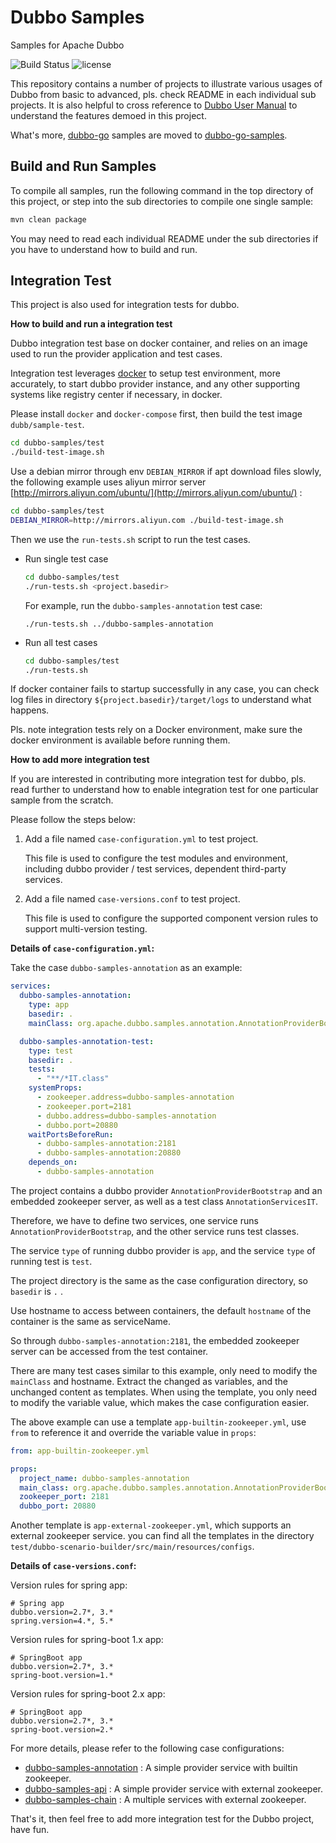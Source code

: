 # Dubbo Samples

Samples for Apache Dubbo

![Build Status](https://github.com/apache/dubbo-samples/workflows/Dubbo%202/badge.svg)
![license](https://img.shields.io/github/license/apache/dubbo-samples.svg)

This repository contains a number of projects to illustrate various usages of Dubbo from basic to advanced, pls. check README in each individual sub projects. It is also helpful to cross reference to [Dubbo User Manual](http://dubbo.apache.org/en-us/docs/user/quick-start.html) to understand the features demoed in this project.

What's more, [dubbo-go](https://github.com/apache/dubbo-go) samples are moved to [dubbo-go-samples](https://github.com/apache/dubbo-go-samples).

## Build and Run Samples

To compile all samples, run the following command in the top directory of this project, or step into the sub directories to compile one single sample:

```bash
mvn clean package
```

You may need to read each individual README under the sub directories if you have to understand how to build and run.

## Integration Test

This project is also used for integration tests for dubbo.

**How to build and run a integration test**

Dubbo integration test base on docker container, and relies on an image used to run the provider application and test cases. 

Integration test leverages [docker](https://docs.docker.com/get-started/) to setup test environment, more accurately, to start dubbo provider instance, and any other supporting systems like registry center if necessary, in docker. 

Please install `docker` and `docker-compose` first, then build the test image `dubb/sample-test`.

```bash
cd dubbo-samples/test
./build-test-image.sh
```

Use a debian mirror through env `DEBIAN_MIRROR` if apt download files slowly, 
the following example uses aliyun mirror server [http://mirrors.aliyun.com/ubuntu/](http://mirrors.aliyun.com/ubuntu/) :

```bash
cd dubbo-samples/test
DEBIAN_MIRROR=http://mirrors.aliyun.com ./build-test-image.sh
```

Then we use the `run-tests.sh` script to run the test cases.

* Run single test case

  ```bash
  cd dubbo-samples/test
  ./run-tests.sh <project.basedir>
  ```
    
  For example, run the `dubbo-samples-annotation` test case:
    
  ```
  ./run-tests.sh ../dubbo-samples-annotation
  ```
  
* Run all test cases

  ```bash
  cd dubbo-samples/test
  ./run-tests.sh 
  ```

If docker container fails to startup successfully in any case, you can check log files in directory `${project.basedir}/target/logs` to understand what happens.

Pls. note integration tests rely on a Docker environment, make sure the docker environment is available before running them.


**How to add more integration test**

If you are interested in contributing more integration test for dubbo, pls. read further to understand how to enable integration test for one particular sample from the scratch.

Please follow the steps below:

1. Add a file named `case-configuration.yml` to test project.

   This file is used to configure the test modules and environment, including dubbo provider / test services, 
   dependent third-party services.

2. Add a file named `case-versions.conf` to test project.

   This file is used to configure the supported component version rules to support multi-version testing.

**Details of `case-configuration.yml`:**

Take the case `dubbo-samples-annotation` as an example:

```yaml
services:
  dubbo-samples-annotation:
    type: app
    basedir: .
    mainClass: org.apache.dubbo.samples.annotation.AnnotationProviderBootstrap

  dubbo-samples-annotation-test:
    type: test
    basedir: .
    tests:
      - "**/*IT.class"
    systemProps:
      - zookeeper.address=dubbo-samples-annotation
      - zookeeper.port=2181
      - dubbo.address=dubbo-samples-annotation
      - dubbo.port=20880
    waitPortsBeforeRun:
      - dubbo-samples-annotation:2181
      - dubbo-samples-annotation:20880
    depends_on:
      - dubbo-samples-annotation
```

The project contains a dubbo provider `AnnotationProviderBootstrap` and an embedded zookeeper server, 
as well as a test class `AnnotationServicesIT`.

Therefore, we have to define two services, one service runs `AnnotationProviderBootstrap`, 
and the other service runs test classes.

The service `type` of running dubbo provider is `app`, and the service `type` of running test is `test`.

The project directory is the same as the case configuration directory, so `basedir` is `.` .

Use hostname to access between containers, the default `hostname` of the container is the same as serviceName.

So through `dubbo-samples-annotation:2181`, the embedded zookeeper server can be accessed from the test container.

There are many test cases similar to this example, only need to modify the `mainClass` and hostname.
Extract the changed as variables, and the unchanged content as templates. 
When using the template, you only need to modify the variable value, which makes the case configuration easier.

The above example can use a template `app-builtin-zookeeper.yml`, use `from` to reference it and override the variable value in `props`:

```yaml
from: app-builtin-zookeeper.yml

props:
  project_name: dubbo-samples-annotation
  main_class: org.apache.dubbo.samples.annotation.AnnotationProviderBootstrap
  zookeeper_port: 2181
  dubbo_port: 20880
```

Another template is `app-external-zookeeper.yml`, which supports an external zookeeper service.
you can find all the templates in the directory `test/dubbo-scenario-builder/src/main/resources/configs`.

**Details of `case-versions.conf`:**

Version rules for spring app:

```
# Spring app
dubbo.version=2.7*, 3.*
spring.version=4.*, 5.*
```

Version rules for spring-boot 1.x app:

```
# SpringBoot app
dubbo.version=2.7*, 3.*
spring-boot.version=1.*
```

Version rules for spring-boot 2.x app:

```
# SpringBoot app
dubbo.version=2.7*, 3.*
spring-boot.version=2.*
```


For more details, please refer to the following case configurations:

 * [dubbo-samples-annotation](dubbo-samples-annotation/case-configuration.yml) : A simple provider service with builtin zookeeper.
 * [dubbo-samples-api](dubbo-samples-api/case-configuration.yml) : A simple provider service with external zookeeper.
 * [dubbo-samples-chain](dubbo-samples-chain/case-configuration.yml) : A multiple services with external zookeeper.


That's it, then feel free to add more integration test for the Dubbo project, have fun.
